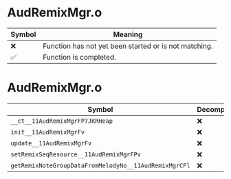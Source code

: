 # AudRemixMgr.o
| Symbol | Meaning 
| ------------- | ------------- 
| :x: | Function has not yet been started or is not matching. 
| :white_check_mark: | Function is completed. 


# AudRemixMgr.o
| Symbol | Decompiled? |
| ------------- | ------------- |
| `__ct__11AudRemixMgrFP7JKRHeap` | :x: |
| `init__11AudRemixMgrFv` | :x: |
| `update__11AudRemixMgrFv` | :x: |
| `setRemixSeqResource__11AudRemixMgrFPv` | :x: |
| `getRemixNoteGroupDataFromMelodyNo__11AudRemixMgrCFl` | :x: |
